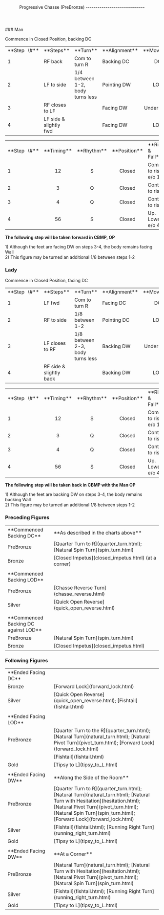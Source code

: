 <header>Progressive Chasse (PreBronze)
------------------------------

 </header>### Man

Commence in Closed Position, backing DC

 <table class="style1"> <tbody><tr> <td style="width:10%">**Step<span style="color:white">\_</span>\#**</td> <td style="width:38%">**Steps**</td> <td style="width:20%">**Turn**</td> <td style="width:16%">**Alignment**</td> <td style="width:16%;text-align:center">**Moving**</td> </tr> <tr> <td>1</td> <td>RF back</td> <td>Com to turn R</td> <td>Backing DC</td> <td style="text-align:center">DC</td> </tr> <tr> <td>2</td> <td>LF to side</td> <td>1/4 between 1-2, body turns less</td> <td>Pointing DW</td> <td style="text-align:center">LOD</td> </tr> <tr> <td>3</td> <td>RF closes to LF</td> <td> </td> <td>Facing DW</td> <td style="text-align:center">Under Body</td> </tr> <tr> <td>4</td> <td>LF side &amp; slightly fwd</td> <td> </td> <td>Facing DW</td> <td style="text-align:center">LOD</td> </tr> </tbody></table>

 <table class="style1"> <tbody><tr> <td style="width:10%">**Step<span style="color:white">\_</span>\#**</td> <td style="width:10%;text-align:center">**Timing**</td> <td style="width:10%;text-align:center">**Rhythm**</td> <td style="width:20%;text-align:center">**Position**</td> <td style="width:30%">**Rise &amp; Fall**</td> <td style="width:10%;text-align:center">**Sway**</td> <td style="width:10%;text-align:right">**Footwork**</td> </tr> <tr> <td>1</td> <td style="text-align:center">12</td> <td style="text-align:center">S</td> <td style="text-align:center">Closed</td> <td>Com to rise e/o 1</td> <td style="text-align:center"> </td> <td style="text-align:right">HT</td> </tr> <tr> <td>2 </td> <td style="text-align:center">3</td> <td style="text-align:center">Q</td> <td style="text-align:center">Closed</td> <td>Cont to rise</td> <td style="text-align:center">R</td> <td style="text-align:right">T</td> </tr> <tr> <td>3</td> <td style="text-align:center">4</td> <td style="text-align:center">Q</td> <td style="text-align:center">Closed</td> <td>Cont to rise</td> <td style="text-align:center">R</td> <td style="text-align:right">T</td> </tr> <tr> <td>4</td> <td style="text-align:center">56</td> <td style="text-align:center">S</td> <td style="text-align:center">Closed</td> <td>Up. Lower e/o 4</td> <td style="text-align:center"> </td> <td style="text-align:right">TH</td> </tr> </tbody></table>

**The following step will be taken forward in CBMP, OP**

1\) Although the feet are facing DW on steps 3-4, the body remains facing Wall  
 2) This figure may be turned an additional 1/8 between steps 1-2

### Lady

Commence in Closed Position, facing DC

 <table class="style1"> <tbody><tr> <td style="width:10%">**Step<span style="color:white">\_</span>\#**</td> <td style="width:38%">**Steps**</td> <td style="width:20%">**Turn**</td> <td style="width:16%">**Alignment**</td> <td style="width:16%;text-align:center">**Moving**</td> </tr> <tr> <td>1</td> <td>LF fwd</td> <td>Com to turn R</td> <td>Facing DC</td> <td style="text-align:center">DC</td> </tr> <tr> <td>2</td> <td>RF to side</td> <td>1/8 between 1-2</td> <td>Pointing DC</td> <td style="text-align:center">LOD</td> </tr> <tr> <td>3</td> <td>LF closes to RF</td> <td>1/8 between 2-3, body turns less</td> <td>Backing DW</td> <td style="text-align:center">Under Body</td> </tr> <tr> <td>4</td> <td>RF side &amp; slightly back</td> <td> </td> <td>Backing DW</td> <td style="text-align:center">LOD</td> </tr> </tbody></table>

 <table class="style1"> <tbody><tr> <td style="width:10%">**Step<span style="color:white">\_</span>\#**</td> <td style="width:10%;text-align:center">**Timing**</td> <td style="width:10%;text-align:center">**Rhythm**</td> <td style="width:20%;text-align:center">**Position**</td> <td style="width:30%">**Rise &amp; Fall**</td> <td style="width:10%;text-align:center">**Sway**</td> <td style="width:10%;text-align:right">**Footwork**</td> </tr> <tr> <td>1</td> <td style="text-align:center">12</td> <td style="text-align:center">S</td> <td style="text-align:center">Closed</td> <td>Com to rise e/o 1</td> <td style="text-align:center"> </td> <td style="text-align:right">TH</td> </tr> <tr> <td>2 </td> <td style="text-align:center">3</td> <td style="text-align:center">Q</td> <td style="text-align:center">Closed</td> <td>Cont to rise</td> <td style="text-align:center">L</td> <td style="text-align:right">T</td> </tr> <tr> <td>3</td> <td style="text-align:center">4</td> <td style="text-align:center">Q</td> <td style="text-align:center">Closed</td> <td>Cont to rise</td> <td style="text-align:center">L</td> <td style="text-align:right">T</td> </tr> <tr> <td>4</td> <td style="text-align:center">56</td> <td style="text-align:center">S</td> <td style="text-align:center">Closed</td> <td>Up. Lower e/o 4</td> <td style="text-align:center"> </td> <td style="text-align:right">TH</td> </tr> </tbody></table>

**The following step will be taken back in CBMP with the Man OP**

1\) Although the feet are backing DW on steps 3-4, the body remains backing Wall  
 2) This figure may be turned an additional 1/8 between steps 1-2

### Preceding Figures

 <table> <tbody><tr> <td style="width:30%">**Commenced Backing DC**</td> <td>**As described in the charts above**</td> </tr> <tr> <td style="width:30%">PreBronze</td> <td> [Quarter Turn to R](quarter_turn.html); [Natural Spin Turn](spin_turn.html) </td> </tr> <tr> <td style="width:30%">Bronze</td> <td> [Closed Impetus](closed_impetus.html) (at a corner) </td> </tr> <tr> <td style="width:30%"> </td> <td> </td> </tr> <tr> <td style="width:30%">**Commenced Backing LOD**</td> <td> </td> </tr> <tr> <td style="width:30%">PreBronze</td> <td> [Chasse Reverse Turn](chasse_reverse.html) </td> </tr> <tr> <td style="width:30%">Silver</td> <td> [Quick Open Reverse](quick_open_reverse.html) </td> </tr> <tr> <td style="width:30%"> </td> <td> </td> </tr> <tr> <td style="width:30%">**Commenced Backing DC against LOD**</td> <td> </td> </tr> <tr> <td style="width:30%">PreBronze</td> <td> [Natural Spin Turn](spin_turn.html) </td> </tr> <tr> <td style="width:30%">Bronze</td> <td> [Closed Impetus](closed_impetus.html) </td> </tr> </tbody></table>

### Following Figures

 <table> <tbody><tr> <td>**Ended Facing DC**</td> <td> </td> </tr> <tr> <td style="width:30%">Bronze</td> <td> [Forward Lock](forward_lock.html) </td> </tr> <tr> <td style="width:30%">Silver</td> <td> [Quick Open Reverse](quick_open_reverse.html); [Fishtail](fishtail.html) </td> </tr> <tr> <td style="width:30%"> </td> <td> </td> </tr> <tr> <td style="width:30%">**Ended Facing LOD**</td> <td> </td> </tr> <tr> <td>PreBronze</td> <td> [Quarter Turn to the R](quarter_turn.html); [Natural Turn](natural_turn.html); [Natural Pivot Turn](pivot_turn.html); [Forward Lock](forward_lock.html) </td> </tr> <tr> <td style="width:30%"> </td> <td> [Fishtail](fishtail.html) </td> </tr> <tr> <td style="width:30%">Gold</td> <td> [Tipsy to L](tipsy_to_L.html) </td> </tr> <tr> <td style="width:30%"> </td> <td> </td> </tr> <tr> <td style="width:30%">**Ended Facing DW**</td> <td>**Along the Side of the Room**</td> </tr> <tr> <td style="width:30%">PreBronze</td> <td> [Quarter Turn to R](quarter_turn.html); [Natural Turn](natural_turn.html); [Natural Turn with Hesitation](hesitation.html); [Natural Pivot Turn](pivot_turn.html); [Natural Spin Turn](spin_turn.html); [Forward Lock](forward_lock.html) </td> </tr> <tr> <td style="width:30%">Silver</td> <td> [Fishtail](fishtail.html); [Running Right Turn](running_right_turn.html) </td> </tr> <tr> <td style="width:30%">Gold</td> <td> [Tipsy to L](tipsy_to_L.html) </td> </tr> <tr> <td style="width:30%"> </td> <td> </td> </tr> <tr> <td style="width:30%">**Ended Facing DW**</td> <td>**At a Corner**</td> </tr> <tr> <td style="width:30%">PreBronze</td> <td> [Natural Turn](natural_turn.html); [Natural Turn with Hesitation](hesitation.html); [Natural Pivot Turn](pivot_turn.html); [Natural Spin Turn](spin_turn.html) </td> </tr> <tr> <td style="width:30%">Silver</td> <td> [Fishtail](fishtail.html); [Running Right Turn](running_right_turn.html) </td> </tr> <tr> <td style="width:30%">Gold</td> <td> [Tipsy to L](tipsy_to_L.html) </td> </tr> </tbody></table>